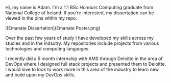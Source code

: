 Hi, my name is Adam. I'm a 1:1 BSc Honours Computing graduate from National College of Ireland. If you're interested, my dissertation can be viewed in the pins within my repo.

![Emanate Dissertation](Emanate Poster.png)

Over the past few years of study I have developed my skills across my studies and in the indsutry. My repositories include projects from various technologies and 
computing langauges. 

I recently did a 5 month internship with AMS through Deloitte in the area of DevOps where I designed full stack projects and presented them to Deloitte. I would love to look to work more in this area of the industry to learn new and build upon my DevOps skills.
